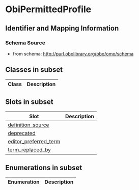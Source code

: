 # ObiPermittedProfile

## Identifier and Mapping Information







### Schema Source


* from schema: http://purl.obolibrary.org/obo/omo/schema




## Classes in subset

| Class | Description |
| --- | --- |




## Slots in subset

| Slot | Description |
| --- | --- |
| [definition_source](definition_source.md) |  |
| [deprecated](deprecated.md) |  |
| [editor_preferred_term](editor_preferred_term.md) |  |
| [term_replaced_by](term_replaced_by.md) |  |


## Enumerations in subset

| Enumeration | Description |
| --- | --- |

